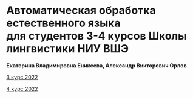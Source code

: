 # Автоматическая обработка естественного языка <br>для студентов 3-4 курсов Школы лингвистики НИУ ВШЭ

**Екатерина Владимировна Еникеева, Александр Викторович Орлов**

[3 курс 2022](3rd_year)

[4 курс 2022](4th_year)
